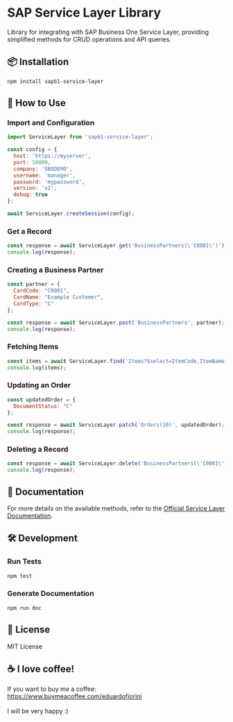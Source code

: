 # SAP Service Layer Library

Library for integrating with SAP Business One Service Layer, providing simplified methods for CRUD operations and API queries.

## 📦 Installation

```sh
npm install sapb1-service-layer
```

## 🚀 How to Use

### Import and Configuration

```javascript
import ServiceLayer from 'sapb1-service-layer';

const config = {
  host: 'https://myserver',
  port: 50000,
  company: 'SBODEMO',
  username: 'manager',
  password: 'mypassword',
  version: 'v2',
  debug: true
};

await ServiceLayer.createSession(config);
```

### Get a Record

```javascript
const response = await ServiceLayer.get('BusinessPartners(\'C0001\')');
console.log(response);
```

### Creating a Business Partner

```javascript
const partner = {
  CardCode: "C0001",
  CardName: "Example Customer",
  CardType: "C"
};

const response = await ServiceLayer.post('BusinessPartners', partner);
console.log(response);
```

### Fetching Items

```javascript
const items = await ServiceLayer.find('Items?$select=ItemCode,ItemName');
console.log(items);
```

### Updating an Order

```javascript
const updatedOrder = {
  DocumentStatus: "C"
};

const response = await ServiceLayer.patch('Orders(10)', updatedOrder);
console.log(response);
```

### Deleting a Record

```javascript
const response = await ServiceLayer.delete('BusinessPartners(\'C0001\')');
console.log(response);
```

## 📖 Documentation

For more details on the available methods, refer to the [Official Service Layer Documentation](https://help.sap.com/doc/056f69366b5345a386bb8149f1700c19/10.0/en-US/Service%20Layer%20API%20Reference.html).

## 🛠️ Development

### Run Tests

```sh
npm test
```

### Generate Documentation

```sh
npm run doc
```

## 📜 License

MIT License

## ☕ I love coffee! 

If you want to buy me a coffee: <br> 
https://www.buymeacoffee.com/eduardofiorini <br><br>
I will be very happy :)
